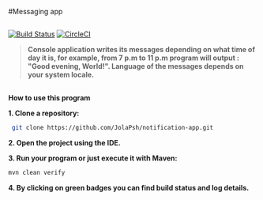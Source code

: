 
#Messaging app

##
[![Build Status](https://travis-ci.com/JolaPsh/notification-app.svg?branch=master)](https://travis-ci.com/JolaPsh/notification-app)
[![CircleCI](https://circleci.com/gh/JolaPsh/notification-app.svg?style=svg)](https://circleci.com/gh/JolaPsh/notification-app)

> **Console application writes its messages depending on what time of day it is, for example, 
from 7 p.m to 11 p.m program will output : "Good evening, World!". Language of the messages depends on
your system locale.**


##
**How to use this program**

**1. Clone a repository:**

```sh
 git clone https://github.com/JolaPsh/notification-app.git
```

**2. Open the project using the IDE.**

**3. Run your program or just execute it with Maven:** 

```sh
mvn clean verify
```
**4. By clicking on green badges you can find build status and log details.**